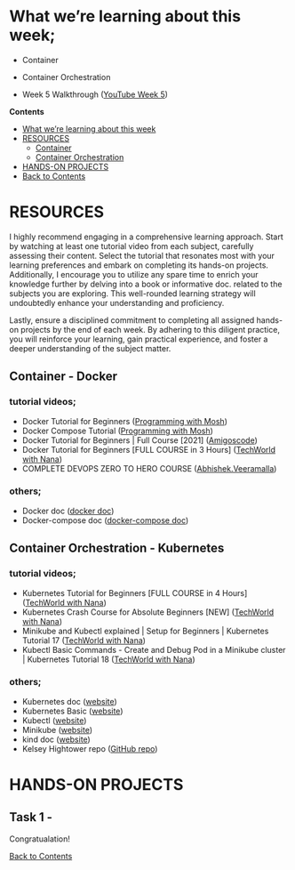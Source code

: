 # What we’re learning about this week;
- Container
- Container Orchestration

- Week 5 Walkthrough ([YouTube Week 5](https://bit.ly/wk5-Walkthrough))

**Contents** <a name="Contents"></a>
<!-- TOC -->
  * [What we’re learning about this week](#What-we’re-learning-about-this-week)
  * [RESOURCES](#RESOURCES)
    * [Container](#Container)
    * [Container Orchestration](#Container-Orchestration)
  * [HANDS-ON PROJECTS](#HANDS-ON-PROJECTS)
  * [Back to Contents](#Contents)
<!-- TOC -->

# RESOURCES
I highly recommend engaging in a comprehensive learning approach. Start by watching at least one tutorial video from each subject, carefully assessing their content. Select the tutorial that resonates most with your learning preferences and embark on completing its hands-on projects. Additionally, I encourage you to utilize any spare time to enrich your knowledge further by delving into a book or informative doc. related to the subjects you are exploring. This well-rounded learning strategy will undoubtedly enhance your understanding and proficiency. 

Lastly, ensure a disciplined commitment to completing all assigned hands-on projects by the end of each week. By adhering to this diligent practice, you will reinforce your learning, gain practical experience, and foster a deeper understanding of the subject matter.

## Container - Docker
### tutorial videos;
- Docker Tutorial for Beginners ([Programming with Mosh](https://www.youtube.com/watch?v=pTFZFxd4hOI))
- Docker Compose Tutorial ([Programming with Mosh](https://www.youtube.com/watch?v=HG6yIjZapSA))
- Docker Tutorial for Beginners | Full Course [2021] ([Amigoscode](https://www.youtube.com/watch?v=p28piYY_wv8))
- Docker Tutorial for Beginners [FULL COURSE in 3 Hours] ([TechWorld with Nana](https://www.youtube.com/watch?v=3c-iBn73dDE&t=487s))
- COMPLETE DEVOPS ZERO TO HERO COURSE ([Abhishek.Veeramalla](https://www.youtube.com/playlist?list=PLdpzxOOAlwvIKMhk8WhzN1pYoJ1YU8Csa))


### others;
- Docker doc ([docker doc](https://docker-curriculum.com/))
- Docker-compose doc ([docker-compose doc](https://linuxhint.com/beginners_guide_docker_compose/))

## Container Orchestration - Kubernetes
### tutorial videos;
- Kubernetes Tutorial for Beginners [FULL COURSE in 4 Hours] ([TechWorld with Nana](https://www.youtube.com/watch?v=X48VuDVv0do))
- Kubernetes Crash Course for Absolute Beginners [NEW] ([TechWorld with Nana](https://www.youtube.com/watch?v=s_o8dwzRlu4&t=14s))
- Minikube and Kubectl explained | Setup for Beginners | Kubernetes Tutorial 17 ([TechWorld with Nana](https://www.youtube.com/watch?v=E2pP1MOfo3g))
- Kubectl Basic Commands - Create and Debug Pod in a Minikube cluster | Kubernetes Tutorial 18 ([TechWorld with Nana](https://www.youtube.com/watch?v=azuwXALfyRg))


### others;
- Kubernetes doc ([website](https://kubernetes.io/docs/tutorials/kubernetes-basics/))
- Kubernetes Basic ([website](https://auth0.com/blog/kubernetes-tutorial-step-by-step-introduction-to-basic-concepts/))
- Kubectl ([website](https://www.vultr.com/docs/beginners-guide-to-kubernetes-using-kubectl/))
- Minikube ([website](https://kubernetes.io/docs/tutorials/hello-minikube/))
- kind doc ([website](https://kind.sigs.k8s.io/docs/user/quick-start/))
- Kelsey Hightower repo ([GitHub repo](https://github.com/kelseyhightower/kubernetes-the-hard-way))


# HANDS-ON PROJECTS
## Task 1 - 

Congratualation! 

[Back to Contents](#Contents)